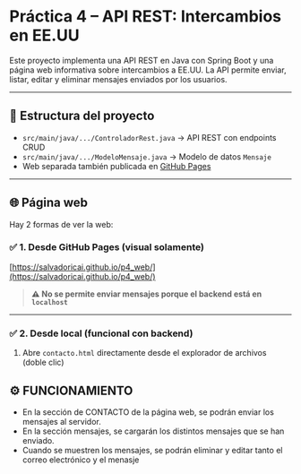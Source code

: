 # Práctica 4 – API REST: Intercambios en EE.UU

Este proyecto implementa una API REST en Java con Spring Boot y una página web informativa sobre intercambios a EE.UU. La API permite enviar, listar, editar y eliminar mensajes enviados por los usuarios.

---

## 📁 Estructura del proyecto

- `src/main/java/.../ControladorRest.java` → API REST con endpoints CRUD
- `src/main/java/.../ModeloMensaje.java` → Modelo de datos `Mensaje`
- Web separada también publicada en [GitHub Pages](https://salvadoricai.github.io/p4_web/) 

---

## 🌐 Página web

Hay 2 formas de ver la web:

### ✅ 1. Desde GitHub Pages (visual solamente)
[https://salvadoricai.github.io/p4_web/](https://salvadoricai.github.io/p4_web/)

> **⚠️ No se permite enviar mensajes porque el backend está en `localhost`**

---

### ✅ 2. Desde local (funcional con backend)

1. Abre `contacto.html` directamente desde el explorador de archivos (doble clic)  

## ⚙️ FUNCIONAMIENTO

- En la sección de CONTACTO de la página web, se podrán enviar los mensajes al servidor. 
- En la sección mensajes, se cargarán los distintos mensajes que se han enviado.
- Cuando se muestren los mensajes, se podrán eliminar y editar tanto el correo electrónico y el menasje 
